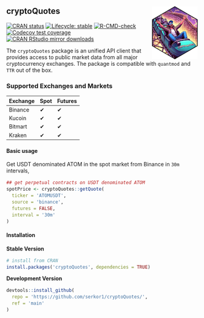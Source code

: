 
<!-- README.md is generated from README.Rmd. Please edit that file -->

## cryptoQuotes <a href="https://serkor1.github.io/cryptoQuotes/"><img src="man/figures/logo.png" align="right" height="139" alt="cryptoQuotes website" /></a>

<!-- badges: start -->

[![CRAN
status](https://www.r-pkg.org/badges/version/cryptoQuotes)](https://CRAN.R-project.org/package=cryptoQuotes)
[![Lifecycle:
stable](https://img.shields.io/badge/lifecycle-stable-brightgreen.svg)](https://lifecycle.r-lib.org/articles/stages.html#stable)
[![R-CMD-check](https://github.com/serkor1/cryptoQuotes/actions/workflows/R-CMD-check.yaml/badge.svg)](https://github.com/serkor1/cryptoQuotes/actions/workflows/R-CMD-check.yaml)
[![Codecov test
coverage](https://codecov.io/gh/serkor1/cryptoQuotes/branch/main/graph/badge.svg)](https://app.codecov.io/gh/serkor1/cryptoQuotes?branch=main)
[![CRAN RStudio mirror
downloads](https://cranlogs.r-pkg.org/badges/last-month/cryptoQuotes?color=blue)](https://r-pkg.org/pkg/cryptoQuotes)
<!-- badges: end -->

The `cryptoQuotes` package is an unified API client that provides access
to public market data from all major cryptocurrency exchanges. The
package is compatible with `quantmod` and `TTR` out of the box.

### Supported Exchanges and Markets

| Exchange | Spot | Futures |
|:---------|:-----|:--------|
| Binance  | ✔    | ✔       |
| Kucoin   | ✔    | ✔       |
| Bitmart  | ✔    | ✔       |
| Kraken   | ✔    | ✔       |

#### Basic usage

Get USDT denominated ATOM in the spot market from Binance in `30m`
intervals,

``` r
## get perpetual contracts on USDT denominated ATOM
spotPrice <- cryptoQuotes::getQuote(
  ticker = 'ATOMUSDT',
  source = 'binance',
  futures = FALSE,
  interval = '30m'
)
```

#### Installation

**Stable Version**

``` r
# install from CRAN
install.packages('cryptoQuotes', dependencies = TRUE)
```

**Development Version**

``` r
devtools::install_github(
  repo = 'https://github.com/serkor1/cryptoQuotes/',
  ref = 'main'
)
```
